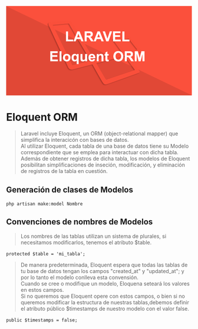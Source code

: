 <img src="imagenes/laravel-eloquent-orm.png">

# Eloquent ORM

>Laravel incluye Eloquent, un ORM (object-relational mapper) que simplifica la interacicón con bases de datos.  
>Al utilizar Eloquent, cada tabla de una base de datos tiene su Modelo correspondiente que se emplea para interactuar con dicha tabla.   
>Además de obtener registros de dicha tabla, los modelos de Eloquent posibilitan simplificaciones de inseción, modificación, y eliminación de registros de la tabla en cuestión.

## Generación de clases de Modelos

    php artisan make:model Nombre  

## Convenciones de nombres de Modelos

> Los nombres de las tablas utilizan un sistema de plurales, si necesitamos modificarlos, tenemos el atributo $table.

    protected $table = 'mi_tabla';  

> De manera predeterminada, Eloquent espera que todas las tablas de tu base de datos tengan los campos "created_at" y "updated_at"; y por lo tanto el modelo conlleva esta convensión.   
> Cuando se cree o modifique un modelo, Eloquena seteará los valores en estos campos.   
> Si no queremos que Eloquent opere con estos campos, o bien si no queremos modificar la estructura de nuestras tablas,debemos definir el atributo público $timestamps de nuestro modelo con el valor false.

    public $timestamps = false;  